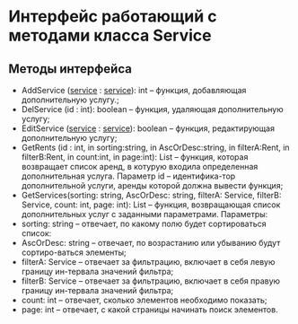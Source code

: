 # Интерфейс работающий с методами класса Service
## Методы интерфейса
+ AddService ([service](../Classes/Service.md "Service") : [service](../Classes/Service.md "Service")): int – функция, добавляющая дополнительную услугу.;
+ DelService (id : int): boolean – функция, удаляющая дополнительную услугу;
+ EditService ([service](../Classes/Service.md "Service") : [service](../Classes/Service.md "Service")): boolean – функция, редактирующая дополнительную услугу;
+ GetRents (id : int, in sorting:string, in AscOrDesc:string, in filterA:Rent, in filterB:Rent, in count:int, in page:int): List<Rent> – функция, которая возвращает список аренд, в котурую входила определенная дополнительная услуга. Параметр id – идентифика-тор дополнительной услуги, аренды которой должна вывести функция;
+ GetServices(sorting: string, AscOrDesc: string, filterA: Service, filterB: Service, count: int, page: int): List<Service> – функция, возвращающая список дополнительных услуг с заданными параметрами. Параметры: 
+	sorting: string – отвечает, по какому полю будет сортироваться список:
+	AscOrDesc: string – отвечает, по возрастанию или убыванию будут сортиро-ваться элементы;
+	filterA: Service – отвечает за фильтрацию, включает в себя левую границу ин-тервала значений фильтра;
+	filterB: Service – отвечает за фильтрацию, включает в себя правую границу ин-тервала значений фильтра; 
+	count: int – отвечает, сколько элементов необходимо показать;
+	page: int – отвечает, с какой страницы начинать поиск элементов.

